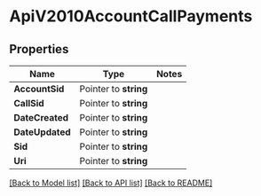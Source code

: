 # ApiV2010AccountCallPayments

## Properties
Name | Type | Notes
------------ | ------------- | -------------
**AccountSid** | Pointer to **string** | 
**CallSid** | Pointer to **string** | 
**DateCreated** | Pointer to **string** | 
**DateUpdated** | Pointer to **string** | 
**Sid** | Pointer to **string** | 
**Uri** | Pointer to **string** | 

[[Back to Model list]](../README.md#documentation-for-models) [[Back to API list]](../README.md#documentation-for-api-endpoints) [[Back to README]](../README.md)


